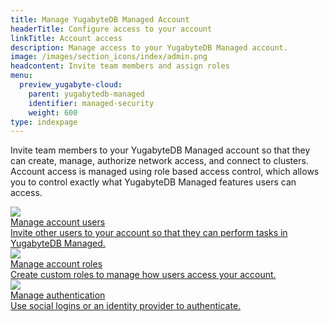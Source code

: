 ```yaml
---
title: Manage YugabyteDB Managed Account
headerTitle: Configure access to your account
linkTitle: Account access
description: Manage access to your YugabyteDB Managed account.
image: /images/section_icons/index/admin.png
headcontent: Invite team members and assign roles
menu:
  preview_yugabyte-cloud:
    parent: yugabytedb-managed
    identifier: managed-security
    weight: 600
type: indexpage
---
```


Invite team members to your YugabyteDB Managed account so that they can create, manage, authorize network access, and connect to clusters. Account access is managed using role based access control, which allows you to control exactly what YugabyteDB Managed features users can access.

<div class="row">

  <div class="col-12 col-md-6 col-lg-12 col-xl-6">
    <a class="section-link icon-offset" href="manage-access/">
      <div class="head">
        <img class="icon" src="/images/section_icons/secure/grant-permissions.png" aria-hidden="true" />
        <div class="title">Manage account users</div>
      </div>
      <div class="body">
        Invite other users to your account so that they can perform tasks in YugabyteDB Managed.
      </div>
    </a>
  </div>

  <div class="col-12 col-md-6 col-lg-12 col-xl-6">
    <a class="section-link icon-offset" href="managed-roles/">
      <div class="head">
        <img class="icon" src="/images/section_icons/secure/create-roles.png" aria-hidden="true" />
        <div class="title">Manage account roles</div>
      </div>
      <div class="body">
        Create custom roles to manage how users access your account.
      </div>
    </a>
  </div>

  <div class="col-12 col-md-6 col-lg-12 col-xl-6">
    <a class="section-link icon-offset" href="managed-authentication/">
      <div class="head">
        <img class="icon" src="/images/section_icons/secure/authentication.png" aria-hidden="true" />
        <div class="title">Manage authentication</div>
      </div>
      <div class="body">
        Use social logins or an identity provider to authenticate.
      </div>
    </a>
  </div>

</div>
